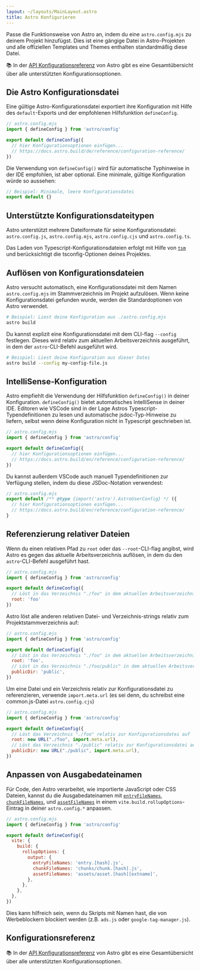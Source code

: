 ```yaml
---
layout: ~/layouts/MainLayout.astro
title: Astro Konfigurieren
---
```


Passe die Funktionsweise von Astro an, indem du eine `astro.config.mjs` zu deinem Projekt hinzufügst. Dies ist eine gängige Datei in Astro-Projekten und alle offiziellen Templates und Themes enthalten standardmäßig diese Datei.

📚 In der [API Konfigurationsreferenz](/de/reference/configuration-reference/) von Astro gibt es eine Gesamtübersicht über alle unterstützten Konfigurationsoptionen.
## Die Astro Konfigurationsdatei

Eine gültige Astro-Konfigurationsdatei exportiert ihre Konfiguration mit Hilfe des `default`-Exports und der empfohlenen Hilfsfunktion `defineConfig`.

```js
// astro.config.mjs
import { defineConfig } from 'astro/config'

export default defineConfig({
  // hier Konfigurationsoptionen einfügen...
  // https://docs.astro.build/de/reference/configuration-reference/
})
```

Die Verwendung von `defineConfig()` wird für automatische Typhinweise in der IDE empfohlen, ist aber optional. Eine minimale, gültige Konfiguration würde so aussehen:

```js title="astro.config.mjs"
// Beispiel: Minimale, leere Konfigurationsdatei
export default {}
```

## Unterstützte Konfigurationsdateitypen

Astro unterstützt mehrere Dateiformate für seine Konfigurationsdatei: `astro.config.js`, `astro.config.mjs`, `astro.config.cjs` und `astro.config.ts`. 

Das Laden von Typescript-Konfigurationsdateien erfolgt mit Hilfe von [`tsm`](https://github.com/lukeed/tsm) und berücksichtigt die tsconfig-Optionen deines Projektes.
## Auflösen von Konfigurationsdateien

Astro versucht automatisch, eine Konfigurationsdatei mit dem Namen `astro.config.mjs` im Stammverzeichnis im Projekt aufzulösen. Wenn keine Konfigurationsdatei gefunden wurde, werden die Standardoptionen von Astro verwendet.

```bash
# Beispiel: Liest deine Konfiguration aus ./astro.config.mjs
astro build
```

Du kannst explizit eine Konfigurationsdatei mit dem CLI-flag `--config` festlegen. Dieses wird relativ zum aktuellen Arbeitsverzeichnis ausgeführt, in dem der `astro`-CLI-Befehl ausgeführt wird.

```bash
# Beispiel: Liest deine Konfiguration aus dieser Datei
astro build --config my-config-file.js
```

## IntelliSense-Konfiguration

Astro empfiehlt die Verwendung der Hilfsfunktion `defineConfig()` in deiner Konfiguration. `defineConfig()` bietet automatisches IntelliSense in deiner IDE. Editoren wie VSCode sind in der Lage Astros Typescript-Typendefinitionen zu lesen und automatische jsdoc-Typ-Hinweise zu liefern, selbst wenn deine Konfiguration nicht in Typescript geschrieben ist.

```js
// astro.config.mjs
import { defineConfig } from 'astro/config'

export default defineConfig({
  // hier Konfigurationsoptionen einfügen...
  // https://docs.astro.build/en/reference/configuration-reference/
})
```

Du kannst außerdem VSCode auch manuell Typendefinitionen zur Verfügung stellen, indem du diese JSDoc-Notation verwendest: 

```js
// astro.config.mjs
export default /** @type {import('astro').AstroUserConfig} */ ({
  // hier Konfigurationsoptionen einfügen...
  // https://docs.astro.build/en/reference/configuration-reference/
}
```

## Referenzierung relativer Dateien

Wenn du einen relativen Pfad zu `root` oder das `--root`-CLI-flag angibst, wird Astro es gegen das aktuelle Arbeitsverzeichnis auflösen, in dem du den `astro`-CLI-Befehl ausgeführt hast.

```js
// astro.config.mjs
import { defineConfig } from 'astro/config'

export default defineConfig({
  // Löst in das Verzeichnis "./foo" in dem aktuellen Arbeitsverzeichnis auf
  root: 'foo'
})
```
Astro löst alle anderen relativen Datei- und Verzeichnis-strings relativ zum Projektstammverzeichnis auf:

```js
// astro.config.mjs
import { defineConfig } from 'astro/config'

export default defineConfig({
  // Löst in das Verzeichnis "./foo" in dem aktuellen Arbeitsverzeichnis auf
  root: 'foo',
  // Löst in das Verzeichnis "./foo/public" in dem aktuellen Arbeitsverzeichnis auf
  publicDir: 'public',
})
```

Um eine Datei und ein Verzeichnis relativ zur Konfigurationsdatei zu referenzieren, verwende `import.meta.url` (es sei denn, du schreibst eine common.js-Datei `astro.config.cjs`)

```js "import.meta.url"
// astro.config.mjs
import { defineConfig } from 'astro/config'

export default defineConfig({
  // Löst das Verzeichnis "./foo" relativ zur Konfigurationsdatei auf
  root: new URL("./foo", import.meta.url),
  // Löst das Verzeichnis "./public" relativ zur Konfigurationsdatei auf
  publicDir: new URL("./public", import.meta.url),
})
```

## Anpassen von Ausgabedateinamen

Für Code, den Astro verarbeitet, wie importierte JavaScript oder CSS Dateien, kannst du die Ausgabedateinamen mit [`entryFileNames`](https://rollupjs.org/guide/en/#outputentryfilenames), [`chunkFileNames`](https://rollupjs.org/guide/en/#outputchunkfilenames), und [`assetFileNames`](https://rollupjs.org/guide/en/#outputassetfilenames) in einem `vite.build.rollupOptions`-Eintrag in deiner `astro.config.*` anpassen. 

```js ins={9-11}
// astro.config.mjs
import { defineConfig } from 'astro/config'

export default defineConfig({
  vite: {
    build: {
      rollupOptions: {
        output: {
          entryFileNames: 'entry.[hash].js',
          chunkFileNames: 'chunks/chunk.[hash].js',
          assetFileNames: 'assets/asset.[hash][extname]',
        },
      },
    },
  },
})
```

Dies kann hilfreich sein, wenn du Skripts mit Namen hast, die von Werbeblockern blockiert werden (z.B. `ads.js` oder `google-tag-manager.js`).


## Konfigurationsreferenz

📚 In der [API Konfigurationsreferenz](/de/reference/configuration-reference/) von Astro gibt es eine Gesamtübersicht über alle unterstützten Konfigurationsoptionen.

